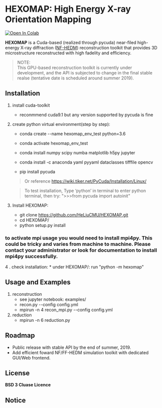 # HEXOMAP: High Energy X-ray Orientation Mapping

[![Open In Colab](https://colab.research.google.com/assets/colab-badge.svg)](https://colab.research.google.com/drive/1sry8vfFX_a9gJc084XpH12ZHFM4BPNb7#forceEdit=true&offline=true&sandboxMode=true)

[//]: # (https://colab.research.google.com/drive/1I5FUynlmLbwlF1nrRSE7bUSrRi6GVGGS#sandboxMode=true)

__HEXOMAP__ is a Cuda-based (realized through pycuda) near-filed high-energy
X-ray diffraction ([NF-HEDM](https://www.andrew.cmu.edu/user/suter/3dxdm/3dxdm.html))
reconstruction toolkit that provides 3D microstructure reconstructed with high
fadelity and efficiency.

> NOTE:  
> This GPU-based reconstruction toolkit is currently under development, and
> the API is subjected to change in the final stable realse (tentative date
> is scheduled around summer 2019).

## Installation

1. install cuda-toolkit

    *    reconmmend cuda9.1 but any version supported by pycuda is fine
2. create python virtual environment(step by step):

	* conda create --name hexomap_env_test python=3.6
	* conda activate hexomap_env_test

	* conda install numpy scipy numba matplotlib h5py jupyter
	* conda install -c anaconda yaml pyyaml dataclasses tifffile opencv
	* pip install pycuda
    
	> Or reference https://wiki.tiker.net/PyCuda/Installation/Linux/
    
    > To test installation, Type ‘python’ in terminal to enter python terminal, then try: ">>>from pycuda import autoinit"
	
	
3. Install HEXOMAP:
    * git clone https://github.com/HeLiuCMU/HEXOMAP.git
	* cd HEXOMAP/
	* python setup.py install
    
### to activate mpi usage you would need to install mpi4py. This could be tricky and varies from machine to machine. Please contact your administrator or look for documentation to install mpi4py successfully.
        
4
. check installation:
    * under HEXOMAP/: run "python -m hexomap"

## Usage and Examples
1. reconstruction	
    * see jupyter notebook: examples/
    *    recon.py --config config.yml
    *    mpirun -n 4 recon_mpi.py --config config.yml
1. reduction
    *    mpirun -n 6 reduction.py
## Roadmap
* Public release with stable API by the end of summer, 2019.
* Add efficient foward NF/FF-HEDM simulation toolkit with dedicated GUI/Web frontend.

## License
__BSD 3 Cluase Licence__

## Notice
